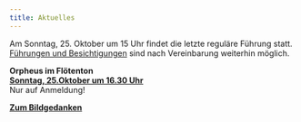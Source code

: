 ```yaml
---
title: Aktuelles
---
```


Am Sonntag, 25. Oktober um 15 Uhr findet die letzte reguläre Führung statt. [Führungen und Besichtigungen](/fuehrungen/) sind nach Vereinbarung weiterhin möglich.
   
**Orpheus im Flötenton**  
[**Sonntag, 25.Oktober um 16.30 Uhr**](/veranstaltungen/2020/orpheusnoichl/)  
Nur auf Anmeldung!  

[**Zum Bildgedanken**](/bildgedanken/haelftedeslebens/)

